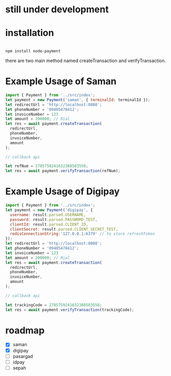 # still under development

# installation

```

npm install node-payment

```

there are two main method named createTransaction and verifyTransaction.

# Example Usage of Saman

```js
import { Payment } from '../src/index';
let payment = new Payment('saman', { terminalId: terminalId });
let redirectUrl = 'http://localhost:8080';
let phoneNumber = '09405478412';
let invoiceNumber = 123
let amount = 200000; // Rial
let res = await payment.createTransaction(
  redirectUrl,
  phoneNumber,
  invoiceNumber,
  amount
);

// callback api

let refNum = 2785759241632388583558;
let res = await payment.verifyTransaction(refNum);
```

# Example Usage of Digipay

```js
import { Payment } from '../src/index';
let payment = new Payment('digipay', {
  username: result.parsed.USERNAME,
  password: result.parsed.PASSWORD_TEST,
  clientId: result.parsed.CLIENT_ID,
  clientSecret: result.parsed.CLIENT_SECRET_TEST,
  redisConnectionString:'127.0.0.1:6379' // to store refreshToken
});
let redirectUrl = 'http://localhost:8080';
let phoneNumber = '09405478412';
let invoiceNumber = 123
let amount = 200000; // Rial
let res = await payment.createTransaction(
  redirectUrl,
  phoneNumber,
  invoiceNumber,
  amount
);

// callback api

let trackingCode = 2785759241632388583558;
let res = await payment.verifyTransaction(trackingCode);
```

# roadmap

- [x] saman
- [x] digipay
- [ ] pasargad
- [ ] idpay
- [ ] sepah
